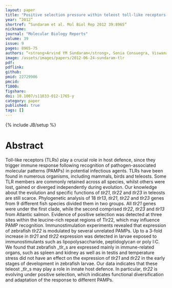 ```yaml
---
layout: paper
title: "Positive selection pressure within teleost toll-like receptors _tlr21_ and _tlr22_ subfamilies and their response to temperature stress and microbial components in zebrafish"
year: “2012”
shortref: “Sundaram et al. Mol Biol Rep 2012 39:8965“
nickname: 
journal: "Molecular Biology Reports"
volume: 39
issue: 9
pages: 8965-75
authors: “<strong>Arvind YM Sundaram</strong>, Sonia Consuegra, Viswanath Kiron, Jorge MO Fernandes*”
image: /assets/images/papers/2012-06-24-sundaram-tlr
pdf: 
pdflink: 
github: 
pmid: 22729906
pmcid: 
f1000: 
figshare: 
doi: 10.1007/s11033-012-1765-y
category: paper
published: true
tags: []
---
```

{% include JB/setup %}

# Abstract 

Toll-like receptors (TLRs) play a crucial role in host defence, since they trigger immune response following recognition of pathogen-associated molecular patterns (PAMPs) in potential infectious agents. TLRs have been found in numerous organisms, including mammals, birds and teleosts. Some TLR members are commonly retained across all species, whilst others were lost, gained or diverged independently during evolution. Our knowledge about the evolution and specific functions of _tlr21_, _tlr22_ and _tlr23_ in teleosts are still scarce. Phylogenetic analysis of 18 _tlr13_, _tlr21_, _tlr22_ and _tlr23_ genes from 9 different fish species divided them in two groups. All _tlr21_ genes were under the first clade, while the second comprised _tlr22_, _tlr23_ and _tlr13_ from Atlantic salmon. Evidence of positive selection was detected at three sites within the leucine-rich repeat regions of Tlr22, which may influence PAMP recognition. Immunostimulation experiments revealed that expression of zebrafish _tlr22_ is modulated by several unrelated PAMPs. Up to a 3-fold increase in _tlr21_ and _tlr22_ expression was detected in larvae exposed to immunostimulants such as lipopolysaccharide, peptidoglycan or poly I:C. We found that zebrafish _tlr_s are expressed mainly in immune-related organs, such as spleen and kidney as well as in testis and temperature stress did not have an effect on the expression of _tlr21_ and _tlr22_ in the early stages of development in zebrafish larvae. Our data indicates that these teleost _tlr_s may play a role in innate host defence. In particular, _tlr22_ is evolving under positive selection, which indicates functional diversification and adaptation of the response to different PAMPs.